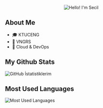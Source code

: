 <p align="center">
  <img src="https://via.placeholder.com/800x200/FF69B4/000000?text=Hello!+I'm+Secil&font-size=20" alt="Hello! I'm Secil" style="border: none;">
</p>

## About Me

- 🎓 KTUCENG
- 💼 VNGRS
- 🌱 Cloud & DevOps

## My Github Stats

![GitHub İstatistiklerim](https://github-readme-stats.vercel.app/api?username=ssecill&show_icons=true&theme=synthwave)

## Most Used Languages

![Most Used Languages](https://github-readme-stats.vercel.app/api/top-langs/?username=ssecill&layout=compact&theme=synthwave)
